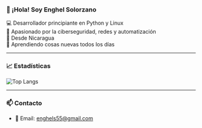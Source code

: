 ### 👋 ¡Hola! Soy Enghel Solorzano

💻 Desarrollador principiante en Python y Linux  
🎯 Apasionado por la ciberseguridad, redes y automatización  
📍 Desde Nicaragua  
🚀 Aprendiendo cosas nuevas todos los días

---

### 📈 Estadísticas

![Top Langs](https://github-readme-stats.vercel.app/api/top-langs/?username=enghel-dev&layout=compact&theme=radical)

---

### 📫 Contacto
- 📧 Email: enghels55@gmail.com

